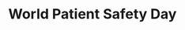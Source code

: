 ---
title: World Patient Safety Day
month: September
name: World Patient Safety Day
un-resolution:
url: 
organisations:
- United Nations
- World Health Organization
SDGs:
- 10
---